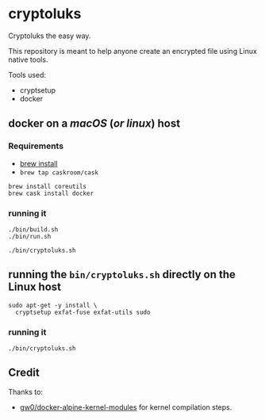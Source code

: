 # cryptoluks

Cryptoluks the easy way.

This repository is meant to help anyone create an encrypted file using Linux native tools.

Tools used:
- cryptsetup
- docker

## docker on a *macOS* (_or linux_) host

### Requirements

- [brew install](https://docs.brew.sh/Installation)
- `brew tap caskroom/cask`

```
brew install coreutils
brew cask install docker
```

### running it

```
./bin/build.sh
./bin/run.sh

./bin/cryptoluks.sh
```

## running the `bin/cryptoluks.sh` directly on the Linux host

```
sudo apt-get -y install \
  cryptsetup exfat-fuse exfat-utils sudo
```

### running it

```
./bin/cryptoluks.sh
```

## Credit

Thanks to:
- [gw0/docker-alpine-kernel-modules](https://github.com/gw0/docker-alpine-kernel-modules.git) for kernel compilation steps.
